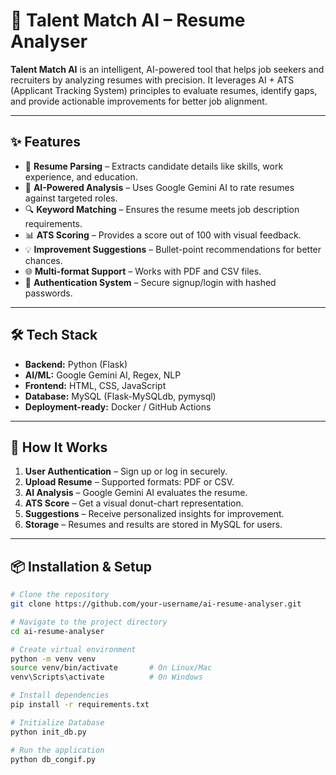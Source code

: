 # 🤖 Talent Match AI – Resume Analyser

**Talent Match AI** is an intelligent, AI-powered tool that helps job seekers and recruiters by analyzing resumes with precision. It leverages AI + ATS (Applicant Tracking System) principles to evaluate resumes, identify gaps, and provide actionable improvements for better job alignment.  

---

## ✨ Features

- 📄 **Resume Parsing** – Extracts candidate details like skills, work experience, and education.  
- 🤖 **AI-Powered Analysis** – Uses Google Gemini AI to rate resumes against targeted roles.  
- 🔍 **Keyword Matching** – Ensures the resume meets job description requirements.  
- 📊 **ATS Scoring** – Provides a score out of 100 with visual feedback.  
- 💡 **Improvement Suggestions** – Bullet-point recommendations for better chances.  
- 🌐 **Multi-format Support** – Works with PDF and CSV files.  
- 🔐 **Authentication System** – Secure signup/login with hashed passwords.  

---

## 🛠️ Tech Stack

- **Backend:** Python (Flask)  
- **AI/ML:** Google Gemini AI, Regex, NLP  
- **Frontend:** HTML, CSS, JavaScript  
- **Database:** MySQL (Flask-MySQLdb, pymysql)  
- **Deployment-ready:** Docker / GitHub Actions  

---

## 🚀 How It Works

1. **User Authentication** – Sign up or log in securely.  
2. **Upload Resume** – Supported formats: PDF or CSV.  
3. **AI Analysis** – Google Gemini AI evaluates the resume.  
4. **ATS Score** – Get a visual donut-chart representation.  
5. **Suggestions** – Receive personalized insights for improvement.  
6. **Storage** – Resumes and results are stored in MySQL for users.  

---

## 📦 Installation & Setup

```bash
# Clone the repository
git clone https://github.com/your-username/ai-resume-analyser.git

# Navigate to the project directory
cd ai-resume-analyser

# Create virtual environment
python -m venv venv
source venv/bin/activate       # On Linux/Mac
venv\Scripts\activate          # On Windows

# Install dependencies
pip install -r requirements.txt

# Initialize Database
python init_db.py

# Run the application
python db_congif.py

